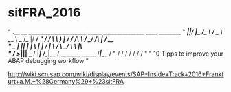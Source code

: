 # sitFRA_2016

"        .__  __ _____________________    _____    _______________  ____  ________
"   _____|__|/  |\_   _____/\______   \  /  _  \   \_____  \   _  \/_   |/  _____/
"  /  ___/  \   __\    __)   |       _/ /  /_\  \   /  ____/  /_\  \|   /   __  \
"  \___ \|  ||  | |     \    |    |   \/    |    \ /       \  \_/   \   \  |__\  \
" /____  >__||__| \___  /    |____|_  /\____|__  / \_______ \_____  /___|\_____  /
"      \/             \/            \/         \/          \/     \/           \/
"
"                 10 Tipps to improve your ABAP debugging workflow
"

http://wiki.scn.sap.com/wiki/display/events/SAP+Inside+Track+2016+Frankfurt+a.M.+%28Germany%29+%23sitFRA
